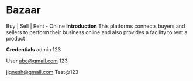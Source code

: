 
# Bazaar
 Buy | Sell | Rent - Online
**Introduction**
This platforms connects buyers and sellers to perform their business online and also provides a facility to rent a product


**Credentials**
admin 
123

User
abc@gmail.com
123

jignesh@gmail.com
Test@123
